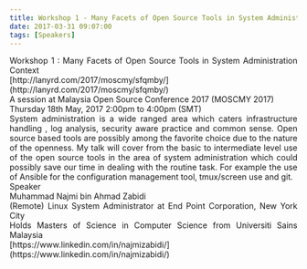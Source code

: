 ```yaml
---
title: Workshop 1 - Many Facets of Open Source Tools in System Administration Context
date: 2017-03-31 09:07:00
tags: [Speakers]
---
```


<div style="text-align: justify;">Workshop 1 : Many Facets of Open Source Tools in System Administration Context</div>

<div style="text-align: justify;">[http://lanyrd.com/2017/moscmy/sfqmby/](http://lanyrd.com/2017/moscmy/sfqmby/)</div>

<div style="text-align: justify;">A session at Malaysia Open Source Conference 2017 (MOSCMY 2017)</div>

<div style="text-align: justify;">Thursday 18th May, 2017 2:00pm to 4:00pm (SMT)</div>

<div style="text-align: justify;">System administration is a wide ranged area which caters infrastructure handling , log analysis, security aware practice and common sense. Open source based tools are possibly among the favorite choice due to the nature of the openness. My talk will cover from the basic to intermediate level use of the open source tools in the area of system administration which could possibly save our time in dealing with the routine task. For example the use of Ansible for the configuration management tool, tmux/screen use and git.  </div>

<div style="text-align: justify;">Speaker</div>

<div style="text-align: justify;">Muhammad Najmi bin Ahmad Zabidi</div>

<div style="text-align: justify;">(Remote) Linux System Administrator at End Point Corporation, New York City</div>

<div style="text-align: justify;">Holds Masters of Science in Computer Science from Universiti Sains Malaysia</div>

<div style="text-align: justify;">[https://www.linkedin.com/in/najmizabidi/](https://www.linkedin.com/in/najmizabidi/)</div>